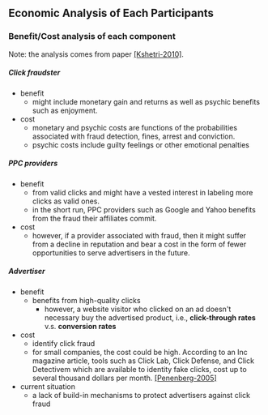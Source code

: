 ## Economic Analysis of Each Participants

### Benefit/Cost analysis of each component
Note: the  analysis comes from paper [[Kshetri-2010]](../papers/Kshetri10_The-economics-of-click-fraud.md).

##### Click fraudster
- benefit
    - might include monetary gain and returns as well as psychic benefits such as enjoyment. 
- cost
    - monetary and psychic costs are functions of the probabilities associated with fraud detection, fines, arrest and conviction.
    - psychic costs include guilty feelings or other emotional penalties
  
##### PPC providers
- benefit
    - from valid clicks and might have a vested interest in labeling more clicks as valid ones.
    - in the short run, PPC providers such as Google and Yahoo benefits from the fraud their affiliates commit.
- cost
    - however, if a provider associated with fraud, then it might suffer from  a decline in reputation and bear a cost in the form of fewer opportunities to serve advertisers in the future.
    
##### Advertiser
- benefit 
    - benefits from high-quality clicks
        - however, a website visitor who clicked on an ad doesn't necessary buy the advertised product, i.e., **click-through rates** v.s. **conversion rates**
- cost
    - identify click fraud
    - for small companies, the cost could be high. According to an Inc magazine article, tools such as Click Lab, Click Defense, and Click Detectivem which are available to identity fake clicks, cost up to several thousand dollars per month. [[Penenberg-2005]](http://www.inc.com/magazine/20050801/marketing.html)
- current situation
    - a lack of build-in mechanisms to protect advertisers against click fraud
    
